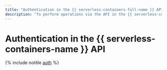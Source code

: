 ```yaml
---
title: "Authentication in the {{ serverless-containers-full-name }} API"
description: "To perform operations via the API in the {{ serverless-containers-full-name }} service that lets you run containerized applications in a secure, fault-tolerant, and scalable environment without creating or maintaining VMs, you need to get an IAM token for your account."
---
```


# Authentication in the {{ serverless-containers-name }} API

{% include notitle [auth](../../../_includes/authentication.md) %}